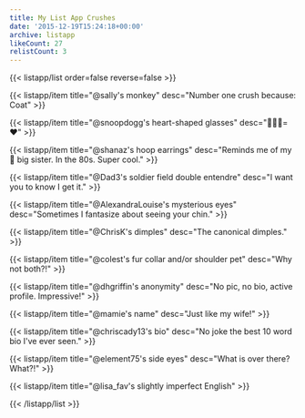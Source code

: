 ```yaml
---
title: My List App Crushes
date: '2015-12-19T15:24:18+00:00'
archive: listapp
likeCount: 27
relistCount: 3
---
```



{{< listapp/list order=false reverse=false >}}

   {{< listapp/item title="@sally's monkey"
      desc="Number one crush because: Coat" >}}

   {{< listapp/item title="@snoopdogg's heart-shaped glasses"
      desc="💛➕💛=❤️" >}}

   {{< listapp/item title="@shanaz's hoop earrings"
      desc="Reminds me of my 💯 big sister. In the 80s. Super cool." >}}

   {{< listapp/item title="@Dad3's soldier field double entendre"
      desc="I want you to know I get it." >}}

   {{< listapp/item title="@AlexandraLouise's mysterious eyes"
      desc="Sometimes I fantasize about seeing your chin." >}}

   {{< listapp/item title="@ChrisK's dimples"
      desc="The canonical dimples." >}}

   {{< listapp/item title="@colest's fur collar and/or shoulder pet"
      desc="Why not both?!" >}}

   {{< listapp/item title="@dhgriffin's anonymity"
      desc="No pic, no bio, active profile. Impressive!" >}}

   {{< listapp/item title="@mamie's name"
      desc="Just like my wife!" >}}

   {{< listapp/item title="@chriscady13's bio"
      desc="No joke the best 10 word bio I've ever seen." >}}

   {{< listapp/item title="@element75's side eyes"
      desc="What is over there? What?!" >}}

   {{< listapp/item title="@lisa_fav's slightly imperfect English" >}}

{{< /listapp/list >}}
